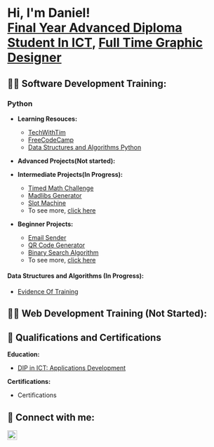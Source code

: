 <h1>Hi, I'm Daniel! <br/><a href="https://www.linkedin.com/in/daniel-marais-565494208">Final Year Advanced Diploma Student In ICT</a>, <a href="https://www.linkedin.com/in/daniel-marais-565494208">Full Time Graphic Designer</a></h1>

<h2>👨‍💻 Software Development Training:</h2>

<h3>Python</h3>

- <b>Learning Resouces:</b>
  - [TechWithTim](https://www.youtube.com/watch?v=NpmFbWO6HPU&list=WL&index=7&t=8058s&ab_channel=TechWithTim)
  - [FreeCodeCamp](https://www.youtube.com/watch?v=pdy3nh1tn6I&ab_channel=freeCodeCamp.org)
  - [Data Structures and Algorithms Python](https://www.udemy.com/course/data-structures-and-algorithms-in-python-gb/learn/lecture/39778100#overview)

- <b>Advanced Projects(Not started):</b>

- <b>Intermediate Projects(In Progress):</b>
  - [Timed Math Challenge](https://github.com/ItchiSushi/IntermediateProjects/tree/main/Timed%20Math%20Challenged)
  - [Madlibs Generator](https://github.com/ItchiSushi/IntermediateProjects/tree/main/Madlibs%20Generator)
  - [Slot Machine](https://github.com/ItchiSushi/IntermediateProjects/tree/main/Slot%20Machine)
  - To see more, [click here](https://github.com/ItchiSushi/IntermediateProjects)
- <b>Beginner Projects:</b>
  - [Email Sender](https://github.com/ItchiSushi/BeginnerProjects/tree/main/Email%20Sender)
  - [QR Code Generator](https://github.com/ItchiSushi/BeginnerProjects/tree/main/QR%20Code%20Generator)
  - [Binary Search Algorithm](https://github.com/ItchiSushi/BeginnerProjects/tree/main/Binary%20Search%20Algorithm)
  - To see more, [click here](https://github.com/ItchiSushi/BeginnerProjects)

<h4>Data Structures and Algorithms (In Progress):</h4>

  - [Evidence Of Training](https://github.com/ItchiSushi/Data-Structures-and-Algorithms-Python)

<h2>👨‍💻 Web Development Training (Not Started):</h2> 

<h2>📜 Qualifications and Certifications</h2>
  
  <b>Education:</b>
  - [DIP in ICT: Applications Development](https://github.com/ItchiSushi/Education-and-Certifications/tree/main/Education)
  
  <b>Certifications:</b>
  - Certifications
    
<h2> 🤳 Connect with me:</h2>

[<img align="left" alt="JoshMadakor | LinkedIn" width="22px" src="https://cdn.jsdelivr.net/npm/simple-icons@v3/icons/linkedin.svg" />][linkedin]


[linkedin]: https://www.linkedin.com/in/daniel-marais-oct/
